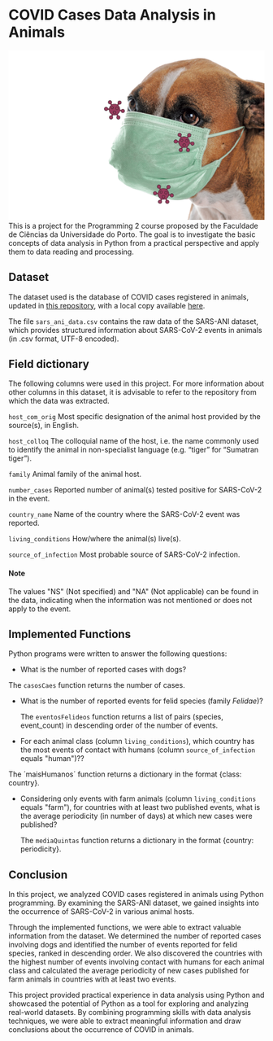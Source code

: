 # COVID Cases Data Analysis in Animals
![Bichos](bichos.png)<br>
This is a project for the Programming 2 course proposed by the Faculdade de Ciências da Universidade do Porto. The goal is to investigate the basic concepts of data analysis in Python from a practical perspective and apply them to data reading and processing.

## Dataset
The dataset used is the database of COVID cases registered in animals, updated in [this repository](https://github.com/amel-github/sars-ani), with a local copy available [here](sars_ani_data.csv).

The file `sars_ani_data.csv` contains the raw data of the SARS-ANI dataset, which provides structured information about SARS-CoV-2 events in animals (in .csv format, UTF-8 encoded).

## Field dictionary 
The following columns were used in this project. For more information about other columns in this dataset, it is advisable to refer to the repository from which the data was extracted.

`host_com_orig` Most specific designation of the animal host provided by the source(s), in English.

`host_colloq` The colloquial name of the host, i.e. the name commonly used to identify the animal in non-specialist language (e.g. “tiger” for “Sumatran tiger”).

`family` Animal family of the animal host.

`number_cases` Reported number of animal(s) tested positive for SARS-CoV-2 in the event.

`country_name` Name of the country where the SARS-CoV-2 event was reported.

`living_conditions` How/where the animal(s) live(s).

`source_of_infection` Most probable source of SARS-CoV-2 infection.

#### Note

The values "NS" (Not specified) and "NA" (Not applicable) can be found in the data, indicating when the information was not mentioned or does not apply to the event.
    
## Implemented Functions
  
Python programs were written to answer the following questions:

* What is the number of reported cases with dogs?
  
 The `casosCaes` function returns the number of cases.
  
* What is the number of reported events for felid species (family *Felidae*)?
  
  The `eventosFelideos` function returns a list of pairs (species, event_count) in descending order of the number of events.
   
* For each animal class (column `living_conditions`), which country has the most events of contact with humans (column `source_of_infection` equals "human")??
  
 The ´maisHumanos´ function returns a dictionary in the format {class: country}.
  
* Considering only events with farm animals (column `living_conditions` equals "farm"), for countries with at least two published events, what is the average periodicity (in number of days) at which new cases were published?
  
  The `mediaQuintas` function returns a dictionary in the format {country: periodicity}.

## Conclusion

In this project, we analyzed COVID cases registered in animals using Python programming. By examining the SARS-ANI dataset, we gained insights into the occurrence of SARS-CoV-2 in various animal hosts.
<br>
  
Through the implemented functions, we were able to extract valuable information from the dataset. We determined the number of reported cases involving dogs and identified the number of events reported for felid species, ranked in descending order. We also discovered the countries with the highest number of events involving contact with humans for each animal class and calculated the average periodicity of new cases published for farm animals in countries with at least two events.
<br>
  
This project provided practical experience in data analysis using Python and showcased the potential of Python as a tool for exploring and analyzing real-world datasets. By combining programming skills with data analysis techniques, we were able to extract meaningful information and draw conclusions about the occurrence of COVID in animals.
